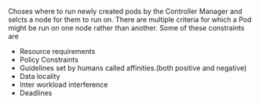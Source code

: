 Choses where to run newly created pods by the Controller Manager and selcts a node for them to run on. There are multiple criteria for which a Pod might be run on one node rather than another. Some of these constraints are 
- Resource requirements 
- Policy Constraints 
- Guidelines set by humans called affinities.(both positive and negative)
- Data locality
- Inter workload interference
- Deadlines